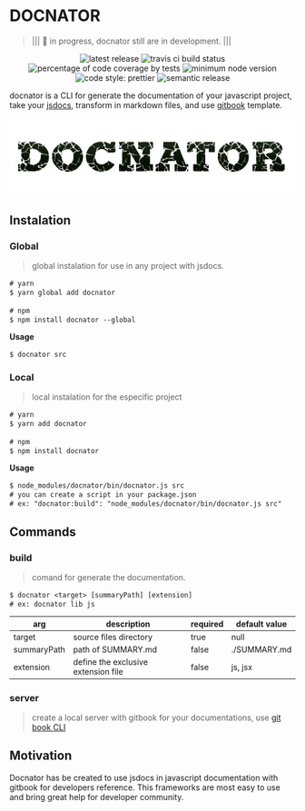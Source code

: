# DOCNATOR
> ||| :no_entry_sign: in progress, docnator still are in development. |||

<p align="center">
    <span>
        <img alt="latest release" src="https://img.shields.io/github/release/agrotis-io/docnator/all.svg?style=flat-square">
    </span>
    <span>
        <img alt="travis ci build status" src="https://img.shields.io/travis/agrotis-io/docnator/master.svg?style=flat-square">
    </span>
    <span>
        <img alt="percentage of code coverage by tests" src="https://img.shields.io/codecov/c/github/agrotis-io/docnator/master.svg?style=flat-square">
    </span>
    <span>
        <img alt="minimum node version" src="https://img.shields.io/node/v/docnator.svg?style=flat-square">
    </span>
    <span>
        <img alt="code style: prettier" src="https://img.shields.io/badge/code_style-prettier-ff69b4.svg?style=flat-square">
    </span>
    <span>
        <img alt="semantic release" src="https://img.shields.io/badge/%20%20%F0%9F%93%A6%F0%9F%9A%80-semantic--release-e10079.svg?style=flat-square">
    </span>
</p>

docnator is a CLI for generate the documentation of your javascript project, take your [jsdocs](http://usejsdoc.org/), transform in markdown files, and use [gitbook](https://www.gitbook.com/) template.

![docnator logomark](images/docnator.jpg)

## Instalation

### Global
> global instalation for use in any project with jsdocs.

```shell
# yarn
$ yarn global add docnator

# npm
$ npm install docnator --global
```

**Usage** 
```shell
$ docnator src
```

### Local
> local instalation for the especific project

```shell
# yarn
$ yarn add docnator

# npm
$ npm install docnator
```

**Usage** 
```shell
$ node_modules/docnator/bin/docnator.js src
# you can create a script in your package.json
# ex: "docnator:build": "node_modules/docnator/bin/docnator.js src"
```

## Commands

### build
> comand for generate the documentation.
```shell
$ docnator <target> [summaryPath] [extension]
# ex: docnator lib js
``` 
|arg|description|required|default value|
|---|-----------|--------|-------------|
|target| source files directory | true | null |
|summaryPath| path of SUMMARY.md | false | ./SUMMARY.md |
|extension| define the exclusive extension file | false | js, jsx |

### server
> create a local server with gitbook for your documentations, use [git book CLI](https://github.com/GitbookIO/gitbook-cli)

## Motivation

Docnator has be created to use jsdocs in javascript documentation with gitbook for developers reference. This frameworks are most easy to use and bring great help for developer community.
